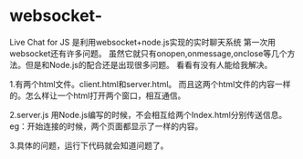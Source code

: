 # websocket-
Live Chat for JS
是利用websocket+node.js实现的实时聊天系统
第一次用websocket还有许多问题。
虽然它就只有onopen,onmessage,onclose等几个方法。但是和Node.js的配合还是出现很多问题。
看看有没有人能给我解决。

1.有两个html文件。client.html和server.html。
而且这两个html文件的内容一样的。怎么样让一个html打开两个窗口，相互通信。

2.server.js 用Node.js编写的时候，不会相互给两个Index.html分别传送信息。
eg：开始连接的时候，两个页面都显示了一样的内容。

3.具体的问题，运行下代码就会知道问题了。
